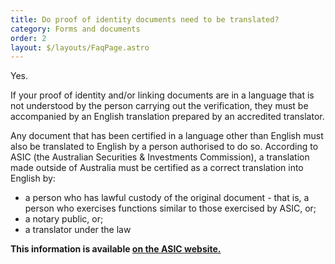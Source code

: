 ```yaml
---
title: Do proof of identity documents need to be translated?
category: Forms and documents
order: 2
layout: $/layouts/FaqPage.astro
---
```

Yes. 

If your proof of identity and/or linking documents are in a language that is not understood by the person carrying out the verification, they must be accompanied by an English translation prepared by an accredited translator.

Any document that has been certified in a language other than English must also be translated to English by a person authorised to do so. According to ASIC (the Australian Securities & Investments Commission), a translation made outside of Australia must be certified as a correct translation into English by:

* a person who has lawful custody of the original document - that is, a person who exercises functions similar to those exercised by ASIC, or;
* a notary public, or;
* a translator under the law

**This information is available [on the ASIC website.](https://asic.gov.au/about-asic/dealing-with-asic/translation-of-documents/)**